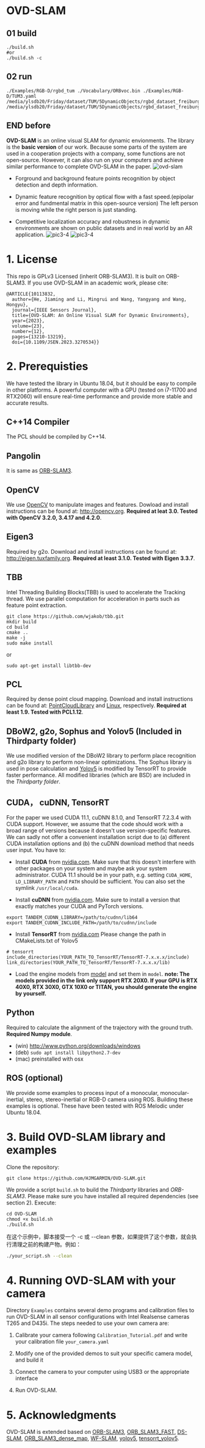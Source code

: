 # OVD-SLAM
## 01 build
```
./build.sh 
#or
./build.sh -c
```

## 02 run
```shell
./Examples/RGB-D/rgbd_tum ./Vocabulary/ORBvoc.bin ./Examples/RGB-D/TUM3.yaml /media/ylsdb20/Friday/dataset/TUM/5DynamicObjects/rgbd_dataset_freiburg3_walking_xyz /media/ylsdb20/Friday/dataset/TUM/5DynamicObjects/rgbd_dataset_freiburg3_walking_xyz/associations.txt 
```

## END before
**OVD-SLAM** is an online visual SLAM for dynamic envionments. The library is the **basic version** of our work. Because some parts of the system are used in a cooperation projects with a company,  some functions are not open-source. However, it can also run on your computers and achieve similar performance to complete OVD-SLAM in the paper.
![ovd-slam](./doc/framework.png)
+ Forground and background feature points recognition by object detection and depth information.

+ Dynamic feature recognition by optical flow with a fast speed.(epipolar error and fundmental matrix in this open-source version) The left person is moving while the right person is just standing.

+ Competitive localization accuracy and robustness in dynamic environments are shown on public datasets and in real world by an AR application.
  ![pic3-4](./doc/pic3.png)
  ![pic3-4](./doc/pic4.png)

# 1. License
This repo is GPLv3 Licensed (inherit ORB-SLAM3). It is built on ORB-SLAM3.
If you use OVD-SLAM in an academic work, please cite:
```
@ARTICLE{10113832,
  author={He, Jiaming and Li, Mingrui and Wang, Yangyang and Wang, Hongyu},
  journal={IEEE Sensors Journal}, 
  title={OVD-SLAM: An Online Visual SLAM for Dynamic Environments}, 
  year={2023},
  volume={23},
  number={12},
  pages={13210-13219},
  doi={10.1109/JSEN.2023.3270534}}

```
# 2. Prerequisties
We have tested the library in Ubuntu 18.04, but it should be easy to compile in other platforms.
A powerful computer with a GPU (tested on i7-11700 and RTX2060) will ensure real-time performance and provide more stable and accurate results.

## C++14 Compiler
The PCL should be compiled by C++14.

## Pangolin
It is same as [ORB-SLAM3](https://github.com/UZ-SLAMLab/ORB_SLAM3).

## OpenCV
We use [OpenCV](http://opencv.org) to manipulate images and features. Dowload and install instructions can be found at: http://opencv.org. **Required at leat 3.0. Tested with OpenCV 3.2.0, 3.4.17 and 4.2.0**.

## Eigen3
Required by g2o. Download and install instructions can be found at: http://eigen.tuxfamily.org. **Required at least 3.1.0. Tested with Eigen 3.3.7**.

## TBB
Intel Threading Building Blocks(TBB) is used to accelerate the Tracking thread. We use parallel computation for acceleration in parts such as feature point extraction.
```
git clone https://github.com/wjakob/tbb.git
mkdir build
cd build
cmake ..
make -j
sudo make install
```
or
```
sudo apt-get install libtbb-dev
```
## PCL
Required by dense point cloud mapping. Download and install instructions can be found at:
[PointCloudLibrary](https://github.com/PointCloudLibrary/pcl) and [Linux](https://pcl.readthedocs.io/projects/tutorials/en/latest/compiling_pcl_posix.html), respectively. **Required at least 1.9. Tested with PCL1.12**.

## DBoW2, g2o, Sophus and Yolov5 (Included in Thirdparty folder)
We use modified version of the DBoW2 library to perform place recognition and g2o library
to perform non-linear optimizations. The Sophus library is used in pose calculation and [Yolov5](https://github.com/jianhengLiu/yolo_ros/tree/tensorrt) is modified 
by TensorRT to provide faster performance. All modified libraries (which are BSD) are included in the *Thirdparty folder*.

## CUDA， cuDNN, TensorRT
For the paper we used CUDA 11.1, cuDNN 8.1.0, and TensorRT 7.2.3.4 with CUDA support. However,
we assume that the code should work with a broad range of versions because it doesn't use version-specific features.
We can sadly not offer a convenient installation script due to (a) different CUDA installation options and (b) the cuDNN download method that needs user input. You have to:
+ Install **CUDA** from [nvidia.com](https://docs.nvidia.com/cuda/cuda-installation-guide-linux/index.html). Make sure that this doesn't interfere with other packages on your system and maybe ask your system administrator. CUDA 11.1 should be in your path, e.g. setting `CUDA_HOME`, `LD_LIBRARY_PATH` and `PATH` should be sufficient. You can also set the symlink `/usr/local/cuda`.

+ Install **cuDNN** from [nvidia.com](https://docs.nvidia.com/deeplearning/cudnn/install-guide/index.html). Make sure to install a version that exactly matches your CUDA and PyTorch versions.
```
export TANDEM_CUDNN_LIBRARY=/path/to/cudnn/lib64
export TANDEM_CUDNN_INCLUDE_PATH=/path/to/cudnn/include
```
+ Install **TensorRT** from [nvidia.com](https://developer.nvidia.com/nvidia-tensorrt-7x-download)
Please change the path in CMakeLists.txt of Yolov5
```
# tensorrt
include_directories(YOUR_PATH_TO_TensorRT/TensorRT-7.x.x.x/include)
link_directories(YOUR_PATH_TO_TensorRT/TensorRT-7.x.x.x/lib)
```
+ Load the engine models from [model](https://drive.google.com/drive/folders/1w5m_tAVRaoQf0NY2m1ajX4lSkqxv8Put?usp=share_link) and set them in `model`. **note: The models provided in the link only support RTX 20X0. If your GPU is RTX 40X0, RTX 30X0, GTX 10X0 or TITAN, you should generate the engine by yourself.**

## Python
Required to calculate the alignment of the trajectory with the ground truth. **Required Numpy module**.

* (win) http://www.python.org/downloads/windows
* (deb) `sudo apt install libpython2.7-dev`
* (mac) preinstalled with osx

## ROS (optional)
We provide some examples to process input of a monocular, monocular-inertial, stereo, stereo-inertial or RGB-D camera using ROS. Building these examples is optional. These have been tested with ROS Melodic under Ubuntu 18.04.

# 3. Build OVD-SLAM library and examples
Clone the repository:
```
git clone https://github.com/HJMGARMIN/OVD-SLAM.git
```

We provide a script `build.sh` to build the *Thirdparty* libraries and *ORB-SLAM3*. Please make sure you have installed all required dependencies (see section 2). Execute:
```
cd OVD-SLAM
chmod +x build.sh
./build.sh
```
在这个示例中，脚本接受一个 -c 或 --clean 参数，如果提供了这个参数，就会执行清理之前的构建产物。例如：
```bash
./your_script.sh --clean
```

# 4. Running OVD-SLAM with your camera

Directory `Examples` contains several demo programs and calibration files to run OVD-SLAM in all sensor configurations with Intel Realsense cameras T265 and D435i. The steps needed to use your own camera are: 

1. Calibrate your camera following `Calibration_Tutorial.pdf` and write your calibration file `your_camera.yaml`

2. Modify one of the provided demos to suit your specific camera model, and build it

3. Connect the camera to your computer using USB3 or the appropriate interface

4. Run OVD-SLAM.

# 5. Acknowledgments
OVD-SLAM is extended based on [ORB-SLAM3](https://github.com/UZ-SLAMLab/ORB_SLAM3), [ORB_SLAM3_FAST](https://github.com/hellovuong/ORB_SLAM3_FAST), [DS-SLAM](https://github.com/ivipsourcecode/DS-SLAM), [ORB_SLAM3_dense_map](https://github.com/electech6/ORB_SLAM3_detailed_comments/tree/dense_map_new), [WF-SLAM](https://github.com/NancyHu3245/WF-SLAM), [yolov5](https://github.com/ultralytics/yolov5), [tensorrt_yolov5](https://github.com/wang-xinyu/tensorrtx/tree/master/yolov5).

